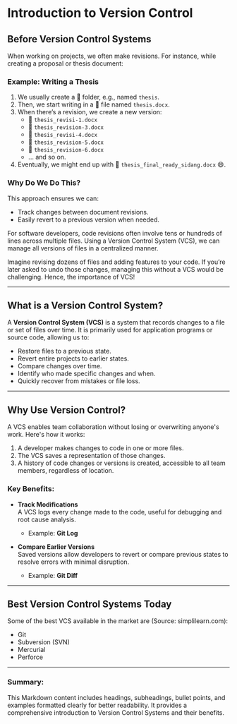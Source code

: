 # Introduction to Version Control

## Before Version Control Systems

When working on projects, we often make revisions. For instance, while creating a proposal or thesis document:

### Example: Writing a Thesis
1. We usually create a 📁 folder, e.g., named `thesis`.
2. Then, we start writing in a 📄 file named `thesis.docx`.
3. When there’s a revision, we create a new version:
   - 📄 `thesis_revisi-1.docx`
   - 📄 `thesis_revision-3.docx`
   - 📄 `thesis_revisi-4.docx`
   - 📄 `thesis_revision-5.docx`
   - 📄 `thesis_revision-6.docx`
   - ... and so on.
4. Eventually, we might end up with 📄 `thesis_final_ready_sidang.docx` 😄.

### Why Do We Do This?
This approach ensures we can:
- Track changes between document revisions.
- Easily revert to a previous version when needed.

For software developers, code revisions often involve tens or hundreds of lines across multiple files. Using a Version Control System (VCS), we can manage all versions of files in a centralized manner.

Imagine revising dozens of files and adding features to your code. If you’re later asked to undo those changes, managing this without a VCS would be challenging. Hence, the importance of VCS!

---

## What is a Version Control System?

A **Version Control System (VCS)** is a system that records changes to a file or set of files over time. It is primarily used for application programs or source code, allowing us to:

- Restore files to a previous state.
- Revert entire projects to earlier states.
- Compare changes over time.
- Identify who made specific changes and when.
- Quickly recover from mistakes or file loss.

---

## Why Use Version Control?

A VCS enables team collaboration without losing or overwriting anyone's work. Here's how it works:

1. A developer makes changes to code in one or more files.
2. The VCS saves a representation of those changes.
3. A history of code changes or versions is created, accessible to all team members, regardless of location.

### Key Benefits:
- **Track Modifications**  
  A VCS logs every change made to the code, useful for debugging and root cause analysis.
  - Example: **Git Log**

- **Compare Earlier Versions**  
  Saved versions allow developers to revert or compare previous states to resolve errors with minimal disruption.
  - Example: **Git Diff**

---

## Best Version Control Systems Today

Some of the best VCS available in the market are (Source: simplilearn.com):
- Git
- Subversion (SVN)
- Mercurial
- Perforce

---

### Summary:
This Markdown content includes headings, subheadings, bullet points, and examples formatted clearly for better readability. It provides a comprehensive introduction to Version Control Systems and their benefits.